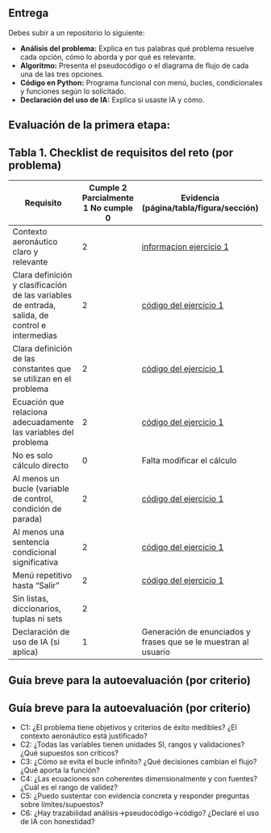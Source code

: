 ## Entrega

Debes subir a un repositorio lo siguiente:

- **Análisis del problema:** Explica en tus palabras qué problema resuelve cada opción, cómo lo aborda y por qué es relevante.
- **Algoritmo:** Presenta el pseudocódigo o el diagrama de flujo de cada una de las tres opciones.
- **Código en Python:** Programa funcional con menú, bucles, condicionales y funciones según lo solicitado.
- **Declaración del uso de IA:** Explica si usaste IA y cómo.

## Evaluación de la primera etapa:

## Tabla 1. Checklist de requisitos del reto (por problema)
| Requisito | Cumple        2 Parcialmente  1 No cumple     0 | Evidencia (página/tabla/figura/sección) |
| --- | --- | --- |
| Contexto aeronáutico claro y relevante | 2 |[informacion ejercicio 1](../prog-2520-4pm-unidad-3-Jxseochoa/funciones/reto3/ejercicio1.md)|
| Clara definición y clasificación de las variables de entrada, salida, de control e intermedias | 2 | [código del ejercicio 1](../prog-2520-4pm-unidad-3-Jxseochoa/funciones/reto3/menu.py) |
| Clara definición de las constantes que se utilizan en el problema | 2 | [código del ejercicio 1](../prog-2520-4pm-unidad-3-Jxseochoa/funciones/reto3/menu.py) |
| Ecuación que relaciona adecuadamente las variables del problema | 2 | [código del ejercicio 1](../prog-2520-4pm-unidad-3-Jxseochoa/funciones/reto3/menu.py) |
| No es solo cálculo directo | 0 | Falta modificar el cálculo |
| Al menos un bucle (variable de control, condición de parada) | 2 | [código del ejercicio 1](../prog-2520-4pm-unidad-3-Jxseochoa/funciones/reto3/menu.py) |
| Al menos una sentencia condicional significativa | 2 | [código del ejercicio 1](../prog-2520-4pm-unidad-3-Jxseochoa/funciones/reto3/menu.py) |
| Menú repetitivo hasta “Salir” | 2 |[código del ejercicio 1](../prog-2520-4pm-unidad-3-Jxseochoa/funciones/reto3/menu.py) |
| Sin listas, diccionarios, tuplas ni sets | 2 |  |
| Declaración de uso de IA (si aplica) | 1 | Generación de enunciados y frases que se le muestran al usuario |

## Guía breve para la autoevaluación (por criterio)


## Guía breve para la autoevaluación (por criterio)

- C1: ¿El problema tiene objetivos y criterios de éxito medibles? ¿El contexto aeronáutico está justificado?
- C2: ¿Todas las variables tienen unidades SI, rangos y validaciones? ¿Qué supuestos son críticos?
- C3: ¿Cómo se evita el bucle infinito? ¿Qué decisiones cambian el flujo? ¿Qué aporta la función?
- C4: ¿Las ecuaciones son coherentes dimensionalmente y con fuentes? ¿Cuál es el rango de validez?
- C5: ¿Puedo sustentar con evidencia concreta y responder preguntas sobre límites/supuestos?
- C6: ¿Hay trazabilidad análisis→pseudocódigo→código? ¿Declaré el uso de IA con honestidad?